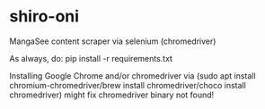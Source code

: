 # shiro-oni
 MangaSee content scraper via selenium (chromedriver)
 
 As always, do:
  pip install -r requirements.txt
 
 Installing Google Chrome and/or chromedriver via (sudo apt install chromium-chromedriver/brew install chromedriver/choco install chromedriver) might fix chromedriver binary not found!

